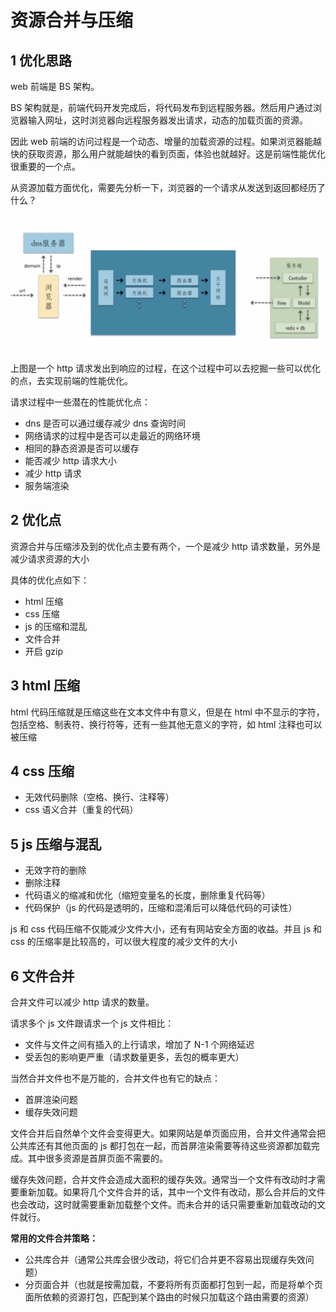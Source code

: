 # 资源合并与压缩

## 1 优化思路

web 前端是 BS 架构。

BS 架构就是，前端代码开发完成后，将代码发布到远程服务器。然后用户通过浏览器输入网址，这时浏览器向远程服务器发出请求，动态的加载页面的资源。

因此 web 前端的访问过程是一个动态、增量的加载资源的过程。如果浏览器能越快的获取资源，那么用户就能越快的看到页面，体验也就越好。这是前端性能优化很重要的一个点。

从资源加载方面优化，需要先分析一下，浏览器的一个请求从发送到返回都经历了什么？

![](../pic/1_resource_20191117164149.png)

上图是一个 http 请求发出到响应的过程，在这个过程中可以去挖掘一些可以优化的点，去实现前端的性能优化。

请求过程中一些潜在的性能优化点：

- dns 是否可以通过缓存减少 dns 查询时间
- 网络请求的过程中是否可以走最近的网络环境
- 相同的静态资源是否可以缓存
- 能否减少 http 请求大小
- 减少 http 请求
- 服务端渲染

## 2 优化点

资源合并与压缩涉及到的优化点主要有两个，一个是减少 http 请求数量，另外是减少请求资源的大小

具体的优化点如下：

- html 压缩
- css 压缩
- js 的压缩和混乱
- 文件合并
- 开启 gzip

## 3 html 压缩

html 代码压缩就是压缩这些在文本文件中有意义，但是在 html 中不显示的字符，包括空格、制表符、换行符等，还有一些其他无意义的字符，如 html 注释也可以被压缩

## 4 css 压缩

- 无效代码删除（空格、换行、注释等）
- css 语义合并（重复的代码）

## 5 js 压缩与混乱

- 无效字符的删除
- 删除注释
- 代码语义的缩减和优化（缩短变量名的长度，删除重复代码等）
- 代码保护（js 的代码是透明的，压缩和混淆后可以降低代码的可读性）

js 和 css 代码压缩不仅能减少文件大小，还有有网站安全方面的收益。并且 js 和 css 的压缩率是比较高的，可以很大程度的减少文件的大小

## 6 文件合并

合并文件可以减少 http 请求的数量。

请求多个 js 文件跟请求一个 js 文件相比：

- 文件与文件之间有插入的上行请求，增加了 N-1 个网络延迟
- 受丢包的影响更严重（请求数量更多，丢包的概率更大）

当然合并文件也不是万能的，合并文件也有它的缺点：

- 首屏渲染问题
- 缓存失效问题

文件合并后自然单个文件会变得更大。如果网站是单页面应用，合并文件通常会把公共库还有其他页面的 js 都打包在一起，而首屏渲染需要等待这些资源都加载完成。其中很多资源是首屏页面不需要的。

缓存失效问题，合并文件会造成大面积的缓存失效。通常当一个文件有改动时才需要重新加载。如果将几个文件合并的话，其中一个文件有改动，那么合并后的文件也会改动，这时就需要重新加载整个文件。而未合并的话只需要重新加载改动的文件就行。

**常用的文件合并策略：**

- 公共库合并（通常公共库会很少改动，将它们合并更不容易出现缓存失效问题）
- 分页面合并（也就是按需加载，不要将所有页面都打包到一起，而是将单个页面所依赖的资源打包，匹配到某个路由的时候只加载这个路由需要的资源）
